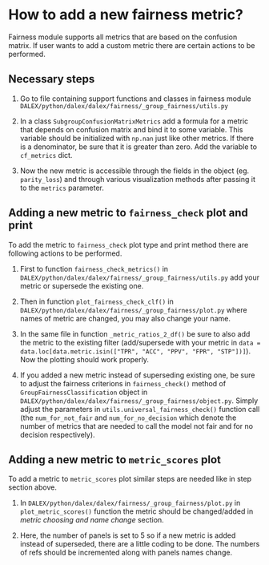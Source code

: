 # How to add a new fairness metric? 
Fairness module supports all metrics that are based on the confusion matrix. 
If user wants to add a custom metric there are certain actions to be performed. 

## Necessary steps
1. Go to file containing support functions and classes in fairness module `DALEX/python/dalex/dalex/fairness/_group_fairness/utils.py` 

2. In a class `SubgroupConfusionMatrixMetrics` add a formula for a metric that depends on confusion matrix and bind it to some variable. This variable should be initialized with `np.nan` just like other metrics. If there is a denominator, be sure that it is greater than zero. Add the variable to `cf_metrics` dict. 

3. Now the new metric is accessible through the fields in the object (eg. `parity_loss`) and through various visualization methods after passing it to the `metrics` parameter. 

## Adding a new metric to `fairness_check` plot and print
To add the metric to `fairness_check` plot type and print method there are following actions to be performed. 

1. First to function `fairness_check_metrics()` in `DALEX/python/dalex/dalex/fairness/_group_fairness/utils.py` add your metric or supersede the existing one. 

2. Then in function `plot_fairness_check_clf()` in `DALEX/python/dalex/dalex/fairness/_group_fairness/plot.py` where names of metric are changed, you may also change your name. 

3. In the same file in function `_metric_ratios_2_df()` be sure to also add the metric to the existing filter (add/supersede with your metric in `data = data.loc[data.metric.isin(["TPR", "ACC", "PPV", "FPR", "STP"])]`). Now the plotting should work properly. 

4. If you added a new metric instead of superseding existing one, be sure to adjust the fairness criterions in `fairness_check()` method of `GroupFairnessClassification` object in `DALEX/python/dalex/dalex/fairness/_group_fairness/object.py`. Simply adjust the parameters in `utils.universal_fairness_check()` function call (the `num_for_not_fair` and `num_for_no_decision` which denote the number of metrics that are needed to call the model not fair and for no decision respectively). 

## Adding a new metric to `metric_scores` plot
To add a metric to `metric_scores` plot similar steps are needed like in step section above. 

1. In `DALEX/python/dalex/dalex/fairness/_group_fairness/plot.py` in `plot_metric_scores()` function the metric should be changed/added in *metric choosing and name change* section. 

2. Here, the number of panels is set to 5 so if a new metric is added instead of superseded, there are a little coding to be done. The numbers of refs should be incremented along with panels names change.  
